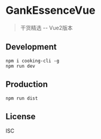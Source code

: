 # GankEssenceVue
> 干货精选 -- Vue2版本

## Development

```shell
npm i cooking-cli -g
npm run dev
```

## Production
```
npm run dist
```

## License
ISC

